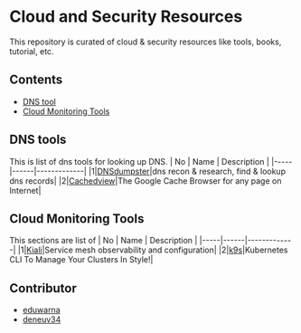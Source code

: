 # Cloud and Security Resources

This repository is curated of cloud & security resources like tools, books, tutorial, etc. 

## Contents

- [DNS tool](#dns-tools)
- [Cloud Monitoring Tools](#cloud-monitoring-tools)

## DNS tools
This is list of dns tools for looking up DNS.
| No | Name | Description |
|-----|------|-------------|
|1|[DNSdumpster](https://dnsdumpster.com/)|dns recon & research, find & lookup dns records|
|2|[Cachedview](https://cachedview.com)|The Google Cache Browser for any page on Internet|

## Cloud Monitoring Tools
This sections are list of 
| No | Name | Description |
|-----|------|-------------|
|1|[Kiali](https://www.kiali.io/)|Service mesh observability and configuration|
|2|[k9s](https://k9ss.io/)|Kubernetes CLI To Manage Your Clusters In Style!|

## Contributor
- [eduwarna](https://github.com/edsuwarna)
- [deneuv34](https://github.com/deneuv34)